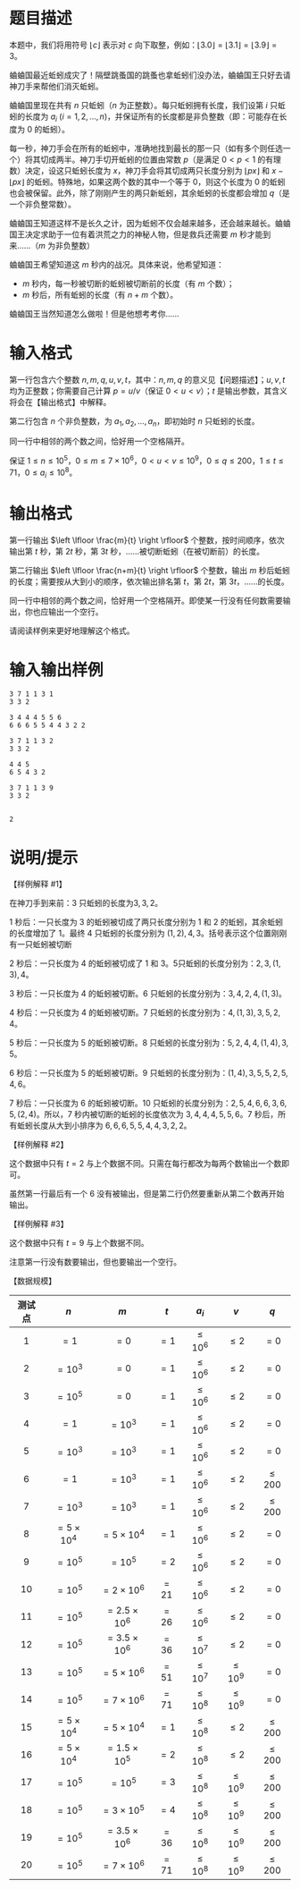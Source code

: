 # 题目描述

本题中，我们将用符号 $\lfloor c \rfloor$ 表示对 $c$ 向下取整，例如：$\lfloor 3.0 \rfloor = \lfloor 3.1 \rfloor = \lfloor 3.9 \rfloor = 3$。

蛐蛐国最近蚯蚓成灾了！隔壁跳蚤国的跳蚤也拿蚯蚓们没办法，蛐蛐国王只好去请神刀手来帮他们消灭蚯蚓。

蛐蛐国里现在共有 $n$ 只蚯蚓（$n$ 为正整数）。每只蚯蚓拥有长度，我们设第 $i$ 只蚯蚓的长度为 $a_i$ ($i=1,2,\dots,n$)，并保证所有的长度都是非负整数（即：可能存在长度为 $0$ 的蚯蚓）。

每一秒，神刀手会在所有的蚯蚓中，准确地找到最长的那一只（如有多个则任选一个）将其切成两半。神刀手切开蚯蚓的位置由常数 $p$（是满足 $0 < p < 1$ 的有理数）决定，设这只蚯蚓长度为 $x$，神刀手会将其切成两只长度分别为 $\lfloor px \rfloor$ 和 $x - \lfloor px \rfloor$ 的蚯蚓。特殊地，如果这两个数的其中一个等于 $0$，则这个长度为 $0$ 的蚯蚓也会被保留。此外，除了刚刚产生的两只新蚯蚓，其余蚯蚓的长度都会增加 $q$（是一个非负整常数）。

蛐蛐国王知道这样不是长久之计，因为蚯蚓不仅会越来越多，还会越来越长。蛐蛐国王决定求助于一位有着洪荒之力的神秘人物，但是救兵还需要 $m$ 秒才能到来……（$m$ 为非负整数）

蛐蛐国王希望知道这 $m$ 秒内的战况。具体来说，他希望知道：

* $m$ 秒内，每一秒被切断的蚯蚓被切断前的长度（有 $m$ 个数）；
* $m$ 秒后，所有蚯蚓的长度（有 $n + m$ 个数）。

蛐蛐国王当然知道怎么做啦！但是他想考考你……

# 输入格式

第一行包含六个整数 $n,m,q,u,v,t$，其中：$n,m,q$ 的意义见【问题描述】；$u,v,t$ 均为正整数；你需要自己计算 $p=u / v$（保证 $0 < u < v$）；$t$ 是输出参数，其含义将会在【输出格式】中解释。

第二行包含 $n$ 个非负整数，为 $a_1, a_2, \dots, a_n$，即初始时 $n$ 只蚯蚓的长度。

同一行中相邻的两个数之间，恰好用一个空格隔开。

保证 $1 \leq n \leq 10^5$，$0 \leq m \leq 7 \times 10^6$，$0 < u < v \leq 10^9$，$0 \leq q \leq 200$，$1 \leq t \leq 71$，$0 \leq a_i \leq 10^8$。

# 输出格式

第一行输出 $\left \lfloor \frac{m}{t} \right \rfloor$ 个整数，按时间顺序，依次输出第 $t$ 秒，第 $2t$ 秒，第 $3t$ 秒，……被切断蚯蚓（在被切断前）的长度。

第二行输出 $\left \lfloor \frac{n+m}{t} \right \rfloor$ 个整数，输出 $m$ 秒后蚯蚓的长度；需要按从大到小的顺序，依次输出排名第 $t$，第 $2t$，第 $3t$，……的长度。

同一行中相邻的两个数之间，恰好用一个空格隔开。即使某一行没有任何数需要输出，你也应输出一个空行。

请阅读样例来更好地理解这个格式。

# 输入输出样例

```input1
3 7 1 1 3 1
3 3 2
```

```output1
3 4 4 4 5 5 6
6 6 6 5 5 4 4 3 2 2
```

```input2
3 7 1 1 3 2
3 3 2
```

```output2
4 4 5
6 5 4 3 2
```

```input3
3 7 1 1 3 9
3 3 2
```

```output3

2
```

# 说明/提示

【样例解释 #1】

在神刀手到来前：$3$ 只蚯蚓的长度为$3,3,2$。

$1$ 秒后：一只长度为 $3$ 的蚯蚓被切成了两只长度分别为 $1$ 和 $2$ 的蚯蚓，其余蚯蚓的长度增加了 $1$。最终 $4$ 只蚯蚓的长度分别为 $(1,2),4,3$。括号表示这个位置刚刚有一只蚯蚓被切断

$2$ 秒后：一只长度为 $4$ 的蚯蚓被切成了 $1$ 和 $3$。$5$只蚯蚓的长度分别为：$2,3,(1,3),4$。

$3$ 秒后：一只长度为 $4$ 的蚯蚓被切断。$6$ 只蚯蚓的长度分别为：$3,4,2,4,(1,3)$。

$4$ 秒后：一只长度为 $4$ 的蚯蚓被切断。$7$ 只蚯蚓的长度分别为：$4,(1,3),3,5,2,4$。

$5$ 秒后：一只长度为 $5$ 的蚯蚓被切断。$8$ 只蚯蚓的长度分别为：$5,2,4,4,(1,4),3,5$。

$6$ 秒后：一只长度为 $5$ 的蚯蚓被切断。$9$ 只蚯蚓的长度分别为：$(1,4),3,5,5,2,5,4,6$。

$7$ 秒后：一只长度为 $6$ 的蚯蚓被切断。$10$ 只蚯蚓的长度分别为：$2,5,4,6,6,3,6,5,(2,4)$。所以，$7$ 秒内被切断的蚯蚓的长度依次为 $3,4,4,4,5,5,6$。$7$ 秒后，所有蚯蚓长度从大到小排序为 $6,6,6,5,5,4,4,3,2,2$。

【样例解释 #2】

这个数据中只有 $t=2$ 与上个数据不同。只需在每行都改为每两个数输出一个数即可。

虽然第一行最后有一个 $6$ 没有被输出，但是第二行仍然要重新从第二个数再开始输出。

【样例解释 #3】

这个数据中只有 $t=9$ 与上个数据不同。

注意第一行没有数要输出，但也要输出一个空行。

【数据规模】

| 测试点 |        $n$         |         $m$          |  $t$  |     $a_i$     |        $v$         |    $q$     |
| :----: | :----------------: | :------------------: | :---: | :-----------: | :----------------: | :--------: |
|  $1$   |        $=1$        |         $=0$         | $=1$  | $\leq {10}^6$ |      $\leq 2$      |    $=0$    |
|  $2$   |     $={10}^3$      |         $=0$         | $=1$  | $\leq {10}^6$ |      $\leq 2$      |    $=0$    |
|  $3$   |     $={10}^5$      |         $=0$         | $=1$  | $\leq {10}^6$ |      $\leq 2$      |    $=0$    |
|  $4$   |        $=1$        |      $={10}^3$       | $=1$  | $\leq {10}^6$ |      $\leq 2$      |    $=0$    |
|  $5$   |     $={10}^3$      |      $={10}^3$       | $=1$  | $\leq {10}^6$ |      $\leq 2$      |    $=0$    |
|  $6$   |        $=1$        |      $={10}^3$       | $=1$  | $\leq {10}^6$ |      $\leq 2$      | $\leq 200$ |
|  $7$   |     $={10}^3$      |      $={10}^3$       | $=1$  | $\leq {10}^6$ |      $\leq 2$      | $\leq 200$ |
|  $8$   | $=5 \times {10}^4$ |  $=5 \times {10}^4$  | $=1$  | $\leq {10}^6$ |      $\leq 2$      |    $=0$    |
|  $9$   |     $={10}^5$      |      $={10}^5$       | $=2$  | $\leq {10}^6$ |      $\leq 2$      |    $=0$    |
|  $10$  |     $={10}^5$      |  $=2 \times {10}^6$  | $=21$ | $\leq {10}^6$ |      $\leq 2$      |    $=0$    |
|  $11$  |     $={10}^5$      | $=2.5 \times {10}^6$ | $=26$ | $\leq {10}^6$ |      $\leq 2$      |    $=0$    |
|  $12$  |     $={10}^5$      | $=3.5 \times {10}^6$ | $=36$ | $\leq {10}^7$ |      $\leq 2$      |    $=0$    |
|  $13$  |     $={10}^5$      |  $=5 \times {10}^6$  | $=51$ | $\leq {10}^7$ |   $\leq {10}^9$    |    $=0$    |
|  $14$  |     $={10}^5$      |  $=7 \times {10}^6$  | $=71$ | $\leq {10}^8$ |   $\leq {10}^9$    |    $=0$    |
|  $15$  | $=5 \times {10}^4$ |  $=5 \times {10}^4$  | $=1$  | $\leq {10}^8$ |      $\leq 2$      | $\leq 200$ |
|  $16$  | $=5 \times {10}^4$ | $=1.5 \times {10}^5$ | $=2$  | $\leq {10}^8$ |      $\leq 2$      | $\leq 200$ |
|  $17$  |     $={10}^5$      |      $={10}^5$       | $=3$  | $\leq {10}^8$ | $\leq {10}^9$ | $\leq 200$ |
|  $18$  |     $={10}^5$      |  $=3 \times {10}^5$  | $=4$  | $\leq {10}^8$ | $\leq {10}^9$ | $\leq 200$ |
|  $19$  |     $={10}^5$      | $=3.5 \times {10}^6$ | $=36$ | $\leq {10}^8$ | $\leq {10}^9$ | $\leq 200$ |
|  $20$  |     $={10}^5$      |  $=7 \times {10}^6$  | $=71$ | $\leq {10}^8$ | $\leq {10}^9$ | $\leq 200$ |
